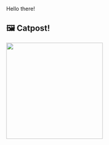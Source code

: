 Hello there!



## 🖼️ Catpost!

<sub>
    <img src="https://cdn2.thecatapi.com/images/av9.jpg" height="256">
</sub>

